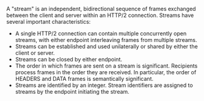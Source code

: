 A "stream" is an independent, bidirectional sequence of frames exchanged between the client and server within an HTTP/2 connection. Streams have several important characteristics:

+	A single HTTP/2 connection can contain multiple concurrently open streams, with either endpoint interleaving frames from multiple streams.
+	Streams can be established and used unilaterally or shared by either the client or server.
+	Streams can be closed by either endpoint.
+	The order in which frames are sent on a stream is significant. Recipients process frames in the order they are received. In particular, the order of HEADERS and DATA frames is semantically significant.
+	Streams are identified by an integer. Stream identifiers are assigned to streams by the endpoint initiating the stream.
